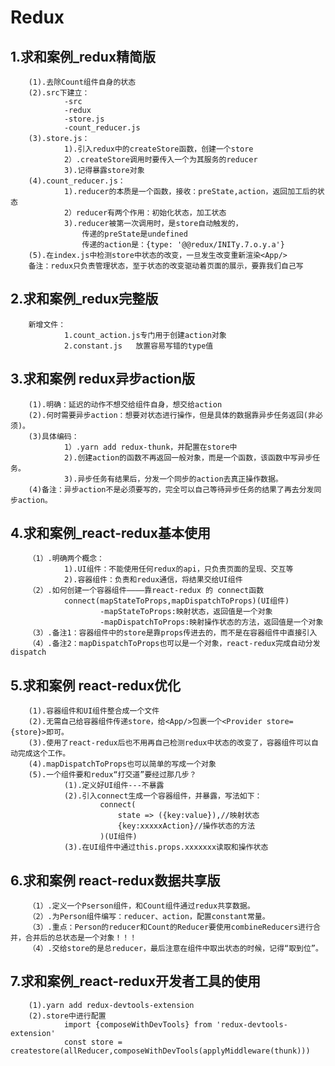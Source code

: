 # Redux

## 1.求和案例_redux精简版

        (1).去除Count组件自身的状态
        (2).src下建立：
                -src
                -redux
                -store.js
                -count_reducer.js
        (3).store.js：
                1).引入redux中的createStore函数，创建一个store
                2）.createStore调用时要传入一个为其服务的reducer
                3).记得暴露store对象
        (4).count_reducer.js：
                1).reducer的本质是一个函数，接收：preState,action，返回加工后的状态
                2）reducer有两个作用：初始化状态，加工状态
                3).reducer被第一次调用时，是store自动触发的，
                    传递的preState是undefined
                    传递的action是：{type: '@@redux/INITy.7.o.y.a'}
        (5).在index.js中检测store中状态的改变，一旦发生改变重新渲染<App/>
        备注：redux只负责管理状态，至于状态的改变驱动着页面的展示，要靠我们自己写

## 2.求和案例_redux完整版

        新增文件：
                1.count_action.js专门用于创建action对象
                2.constant.js   放置容易写错的type值 

## 3.求和案例 redux异步action版

        (1).明确：延迟的动作不想交给组件自身，想交给action
        (2).何时需要异步action：想要对状态进行操作，但是具体的数据靠异步任务返回(非必须)。
        (3)具体编码：
                1）.yarn add redux-thunk，并配置在store中
                2).创建action的函数不再返回一般对象，而是一个函数，该函数中写异步任务。
                3).异步任务有结果后，分发一个同步的action去真正操作数据。
        (4)备注：异步action不是必须要写的，完全可以自己等待异步任务的结果了再去分发同步action。

## 4.求和案例_react-redux基本使用

        （1）.明确两个概念：
                1).UI组件：不能使用任何redux的api，只负责页面的呈现、交互等
                2).容器组件：负责和redux通信，将结果交给UI组件
        （2）.如何创建一个容器组件————靠react-redux 的 connect函数
                connect(mapStateToProps,mapDispatchToProps)(UI组件)
                        -mapStateToProps:映射状态，返回值是一个对象
                        -mapDispatchToProps:映射操作状态的方法，返回值是一个对象
        （3）.备注1：容器组件中的store是靠props传进去的，而不是在容器组件中直接引入
        （4）.备注2：mapDispatchToProps也可以是一个对象，react-redux完成自动分发dispatch

## 5.求和案例 react-redux优化

        (1).容器组件和UI组件整合成一个文件
        (2).无需自己给容器组件传递store，给<App/>包裹一个<Provider store={store}>即可。
        (3).使用了react-redux后也不用再自己检测redux中状态的改变了，容器组件可以自动完成这个工作。
        (4).mapDispatchToProps也可以简单的写成一个对象
        (5).一个组件要和redux“打交道”要经过那几步？
                (1).定义好UI组件---不暴露
                (2).引入connect生成一个容器组件，并暴露，写法如下：
                        connect(
                            state => ({key:value}),//映射状态
                            {key:xxxxxAction}//操作状态的方法
                        )(UI组件)
                (3).在UI组件中通过this.props.xxxxxxx读取和操作状态

## 6.求和案例 react-redux数据共享版

        （1）.定义一个Pserson组件，和Count组件通过redux共享数据。
        （2）.为Person组件编写：reducer、action，配置constant常量。
        （3）.重点：Person的reducer和Count的Reducer要使用combineReducers进行合并，合并后的总状态是一个对象！！！
        （4）.交给store的是总reducer，最后注意在组件中取出状态的时候，记得“取到位”。

## 7.求和案例_react-redux开发者工具的使用

        (1).yarn add redux-devtools-extension
        (2).store中进行配置
                import {composeWithDevTools} from 'redux-devtools-extension'
                const store = createstore(allReducer,composeWithDevTools(applyMiddleware(thunk)))

